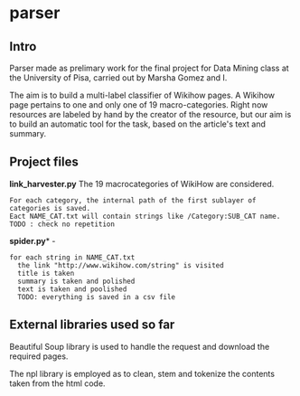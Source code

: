 # parser

## Intro

Parser made as prelimary work for the final project for Data Mining class at the University of Pisa, carried out by Marsha Gomez and I.

The aim is to build a multi-label classifier of Wikihow pages. A Wikihow page pertains to one and only one of 19 macro-categories. Right now resources are labeled by hand by the creator of the resource, but our aim is to build an automatic tool for the task, based on the article's text and summary. 

## Project files
**link_harvester.py**
The 19 macrocategories of WikiHow are considered.
```
For each category, the internal path of the first sublayer of categories is saved.
Eact NAME_CAT.txt will contain strings like /Category:SUB_CAT name.
TODO : check no repetition
```

**spider.py*** - 
```
for each string in NAME_CAT.txt
  the link "http://www.wikihow.com/string" is visited
  title is taken
  summary is taken and polished
  text is taken and poolished
  TODO: everything is saved in a csv file
```
## External libraries used so far

Beautiful Soup library is used to handle the request and download the required pages.

The npl library is employed as to clean, stem and tokenize the contents taken from the html code.


